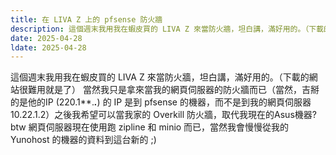 ```yaml
---
title: 在 LIVA Z 上的 pfsense 防火牆
description: 這個週末我用我在蝦皮買的 LIVA Z 來當防火牆，坦白講，滿好用的。（下載的網站很難用就是了） 當然我只是拿來當我的網頁伺服器的防火牆而已
date: 2025-04-28
ldate: 2025-04-28
---
```

這個週末我用我在蝦皮買的 LIVA Z 來當防火牆，坦白講，滿好用的。（下載的網站很難用就是了） 當然我只是拿來當我的網頁伺服器的防火牆而已（當然，吉掰的是他的IP (220.1**.***.***) 的 IP 是到 pfsense 的機器，而不是到我的網頁伺服器 10.22.1.2）之後我希望可以當我家的 Overkill 防火牆，取代我現在的Asus機器? btw 網頁伺服器現在使用跑 zipline 和 minio 而已，當然我會慢慢從我的 Yunohost 的機器的資料到這台新的 ;)